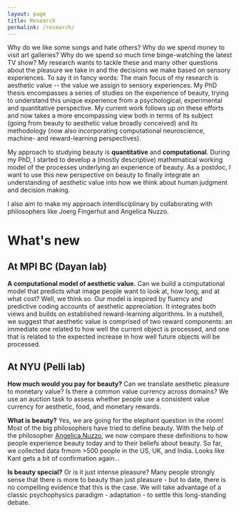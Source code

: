 ```yaml
---
layout: page
title: Research
permalink: /research/
---
```


Why do we like some songs and hate others? Why do we spend money to visit art galleries? Why do we spend so much time binge-watching the latest TV show? My research wants to tackle these and many other questions about the pleasure we take in and the decisions we make based on sensory experiences. To say it in fancy words: The main focus of my research is aesthetic value -- the value we assign to sensory experiences. My PhD thesis encompasses a series of studies on the experience of beauty, trying to understand this unique experience from a psychological, experimental and quantitative perspective. My current work follows up on these efforts and now takes a more encompassing view both in terms of its subject (going from beauty to aesthetic value broadly conceived) and its methodology (now also incorporating computational neuroscience, machine- and reward-learning perspectives).

My approach to studying beauty is **quantitative** and **computational**. During my PhD, I started to develop a (mostly descriptive) mathematical working model of the processes underlying an experience of beauty. As a postdoc, I want to use this new perspective on beauty to finally integrate an understanding of aesthetic value into how we think about human judgment and decision making.

I also aim to make my approach interdisciplinary by collaborating with philosophers like Joerg Fingerhut and Angelica Nuzzo.


# What's new

## At MPI BC (Dayan lab)

**A computational model of aesthetic value.** Can we build a computational model that predicts what image people want to look at, how long, and at what cost? Well, we think so. Our model is inspired by fluency and predictive coding accounts of aesthetic appreciation. It integrates both views and builds on established reward-learning algorithms. In a nutshell, we suggest that aesthetic value is comprised of two reward components: an immediate one related to how well the current object is processed, and one that is related to the expected increase in how well future objects will be processed.

## At NYU (Pelli lab)

**How much would you pay for beauty?** Can we translate aesthetic pleasure to monetary value? Is there a common value currency across domains? We use an auction task to assess whether people use a consistent value currency for aesthetic, food, and monetary rewards. 

**What is beauty?** Yes, we are going for the elephant question in the room! Most of the big philosophers have tried to define beauty. With the help of the philosopher [Angelica Nuzzo](https://www.gc.cuny.edu/page-elements/academics-research-centers-initiatives/doctoral-programs/philosophy/faculty-bios/angelica-nuzzo), we now compare these definitions to how people experience beauty today and to their beliefs about beauty. So far, we collected data frmom >500 people in the US, UK, and India. Looks like Kant gets a bit of confirmation again...

**Is beauty special?** Or is it just intense pleasure? Many people strongly sense that there is more to beauty than just pleasure - but to date, there is no compelling evidence that this is the case. We will take advantage of a classic psychophysics paradigm - adaptation - to settle this long-standing debate.
